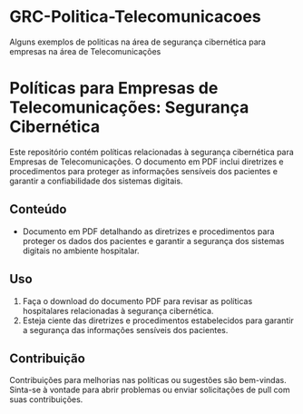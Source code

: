 # GRC-Politica-Telecomunicacoes
Alguns exemplos de politicas na área de segurança cibernética para empresas na área de Telecomunicações 

# Políticas para  Empresas de Telecomunicações: Segurança Cibernética

Este repositório contém políticas relacionadas à segurança cibernética para Empresas de Telecomunicações. O documento em PDF inclui diretrizes e procedimentos para proteger as informações sensíveis dos pacientes e garantir a confiabilidade dos sistemas digitais.

## Conteúdo

- Documento em PDF detalhando as diretrizes e procedimentos para proteger os dados dos pacientes e garantir a segurança dos sistemas digitais no ambiente hospitalar.

## Uso

1. Faça o download do documento PDF para revisar as políticas hospitalares relacionadas à segurança cibernética.
2. Esteja ciente das diretrizes e procedimentos estabelecidos para garantir a segurança das informações sensíveis dos pacientes.

## Contribuição

Contribuições para melhorias nas políticas ou sugestões são bem-vindas. Sinta-se à vontade para abrir problemas ou enviar solicitações de pull com suas contribuições.
